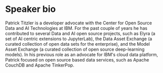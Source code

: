 # Speaker bio

Patrick Titzler is a developer advocate with the Center for Open Source Data and AI Technologies at IBM. For the past couple of years he has contributed to several Data and AI open source projects, such as Elyra (a set of AI centric extensions to JupyterLab), the Data Asset Exchange (a curated collection of open data sets for the enterprise), and the Model Asset Exchange (a curated collection of open source deep-learning models). In his previous role as an advocate for IBM's cloud data platform, Patrick focused on open source based data services, such as Apache CouchDB and Apache TinkerPop.
